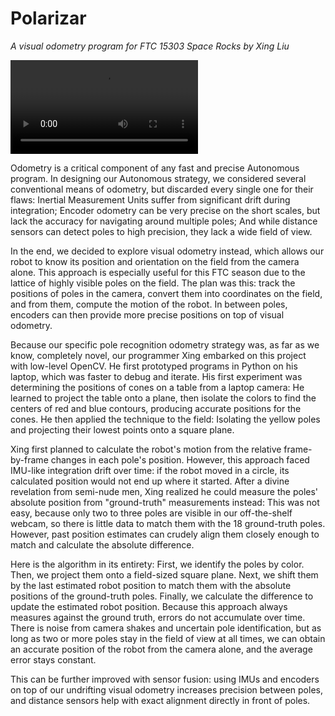 # Polarizar

*A visual odometry program for FTC 15303 Space Rocks by Xing Liu*

![A 5x speed demonstration video of a robot recognizing yellow poles in its
environment and determining its position from them](demo.mp4)

Odometry is a critical component of any fast and precise Autonomous program. In designing our Autonomous strategy, we considered several conventional means of odometry, but discarded every single one for their flaws: Inertial Measurement Units suffer from significant drift during integration; Encoder odometry can be very precise on the short scales, but lack the accuracy for navigating around multiple poles; And while distance sensors can detect poles to high precision, they lack a wide field of view.

In the end, we decided to explore visual odometry instead, which allows our robot to know its position and orientation on the field from the camera alone. This approach is especially useful for this FTC season due to the lattice of highly visible poles on the field. The plan was this: track the positions of poles in the camera, convert them into coordinates on the field, and from them, compute the motion of the robot. In between poles, encoders can then provide more precise positions on top of visual odometry.

Because our specific pole recognition odometry strategy was, as far as we know, completely novel, our programmer Xing embarked on this project with low-level OpenCV.  He first prototyped programs in Python on his laptop, which was faster to debug and iterate. His first experiment was determining the positions of cones on a table from a laptop camera: He learned to project the table onto a plane, then isolate the colors to find the centers of red and blue contours, producing accurate positions for the cones. He then applied the technique to the field: Isolating the yellow poles and projecting their lowest points onto a square plane.

Xing first planned to calculate the robot's motion from the relative frame-by-frame changes in each pole's position. However, this approach faced IMU-like integration drift over time: if the robot moved in a circle, its calculated position would not end up where it started. After a divine revelation from semi-nude men, Xing realized he could measure the poles' absolute position from "ground-truth" measurements instead: This was not easy, because only two to three poles are visible in our off-the-shelf webcam, so there is little data to match them with the 18 ground-truth poles. However, past position estimates can crudely align them closely enough to match and calculate the absolute difference. 

Here is the algorithm in its entirety: First, we identify the poles by color.  Then, we project them onto a field-sized square plane. Next, we shift them by the last estimated robot position to match them with the absolute positions of the ground-truth poles. Finally, we calculate the difference to update the estimated robot position. Because this approach always measures against the ground truth, errors do not accumulate over time. There is noise from camera shakes and uncertain pole identification, but as long as two or more poles stay in the field of view at all times, we can obtain an accurate position of the robot from the camera alone, and the average error stays constant.

This can be further improved with sensor fusion: using IMUs and encoders on top of our undrifting visual odometry increases precision between poles, and distance sensors help with exact alignment directly in front of poles.
